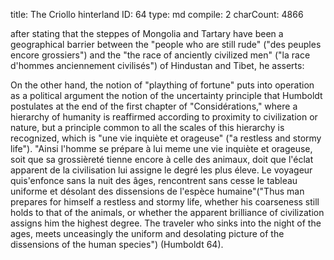 title:          The Criollo hinterland
ID:             64
type:           md
compile:        2
charCount:      4866


 after stating that the steppes of Mongolia and Tartary have been a geographical barrier between the "people who are still rude" ("des peuples encore grossiers") and the "the race of anciently civilized men" ("la race d'hommes anciennement civilisés") of Hindustan and Tibet, he asserts: 

 <!--
Lo interesante también sería proponer que Bolívar se agarra de un concepto "humboldtiano" para poner en suspenso la seguridad ontológica que le asigna agencia a unos pueblos, mientras subsume a otros en la "naturaleza"
 -->


<!--
Walls: Note, though, an important difgit aference he’s pointing to: In Asia, these are pastoral peoples. But the Indigenous peoples of the Americas precisely lacked a pastoral culture, since the fauna of the Americas did not include species suitable for pastoral domestication! (“skipping the stage of a herding life,” p. 35.) 

Febres: interesante regresar a ver esa cita en su contexto. Y aclarar que el sujeto del que está hablando Humboldt aquí --el llanero-- no es indígena ni negro sino criptógamo, y tiene sus rasgos pastorales, pero tiene otros rasgos que no lo son, y que están habitando ya de alguna forma una zona nuclear de la formación de la modernidad --una especie de piratería de tierra, una economía del contrabando y la ilegalidad. Habría que ir a "viaje" a ver qué onda pero pareciera que es así. -->

<!-- "[T]he Llanos are suitable for raising livestock; but the care of milk-giving animals was nearly unknown to the original inhabitants of the New Continent. Hardly any of the American tribes knew to make use of the advantages that Nature had also afforded them in this regard.-->

<!--

Walls: This defied contemporary understandings of human development, which was said to require a herding, or pastoral, stage: that is, “stadial” or state-to-state evolution of civilization. . . . which was erected to create a barrier between savage and civil: Indians were savage and couldn't be or have ever been civilized, because they didn't have a pastoral stage, necessary in order to progress to the third stage .

 . . The difference, then, of most relevance here would be that in Asia, human/animal relationships allow the steppes, the barrier, to become a corridor (something that cannot happen without HORSES!); but in Venezuela, no horses (no cattle either): so no transportation, no corridors, no species to graze on the llanos . . . not until Europe brought horses and cattle (invasive species! Not to mention the cowboy culture that came with them . . . .)
 
In short, for point #2, Humboldt's human/nature mixings go all the way down, in ways that still have not been accounted for by most postcolonial scholarship; and so you need to read carefully for all the contextual clues, to catch onto his wider dynamic. The point for you would be to differentiate the kind of agencies involved: in Asia, human/horse partnerships allowed a very different historical unfolding across the Asian steppes than in the Llanos, where no such partnerships were possible, and indeed, historically, the llanos did not invite nor accept Indigenous settlement because of the complex ecological relationships between all the many South American agencies--rain, drought, plant cover, soil, climate, proximity of fertile landscapes, absence of ungulates and horses . . . which would have made settlement possible! Beware of oversimplifying relationships that to Humboldt are always complex, but which he always attempts to trace in their many networked linkages! That is, he's fundamentally an ecological thinker, weaving human and nonhuman ecologies into one locally-varying, constantly-changing and dynamic open whole--his "Cosmos." -->


On the other hand, the notion of "plaything of fortune" puts into operation as a political argument the notion of the uncertainty principle that Humboldt postulates at the end of the first chapter of "Considérations," where a hierarchy of humanity is reaffirmed according to proximity to civilization or nature, but a principle common to all the scales of this hierarchy is recognized, which is "une vie inquiète et orageuse" ("a restless and stormy life"). "Ainsi l'homme se prépare à lui meme une vie inquiète et orageuse, soit que sa grossièreté tienne encore à celle des animaux, doit que l'éclat apparent de la civilisation lui assigne le degré les plus éleve. Le voyageur quis'enfonce sans la nuit des âges, rencontrent sans cesse le tableau uniforme et désolant des dissensions de l'espèce humaine"("Thus man prepares for himself a restless and stormy life, whether his coarseness still holds to that of the animals, or whether the apparent brilliance of civilization assigns him the highest degree. The traveler who sinks into the night of the ages, meets unceasingly the uniform and desolating picture of the dissensions of the human species") <!-- comentar la cita y explicar por qué importa-->(Humboldt 64).

